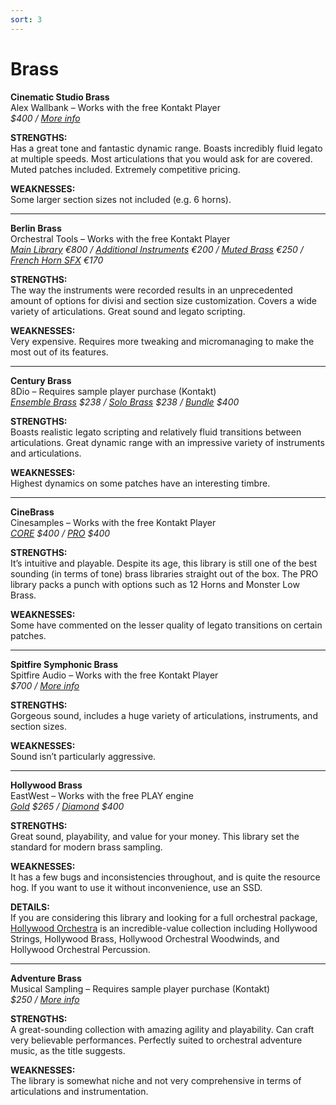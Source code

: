 ```yaml
---
sort: 3
---
```


# Brass

**Cinematic Studio Brass**  
Alex Wallbank – Works with the free Kontakt Player  
*$400 / [More info](https://cinematicstudioseries.com/brass/)*

**STRENGTHS:**  
Has a great tone and fantastic dynamic range. Boasts incredibly fluid legato at multiple speeds. Most articulations that you would ask for are covered. Muted patches included. Extremely competitive pricing.

**WEAKNESSES:**  
Some larger section sizes not included (e.g. 6 horns).

---

**Berlin Brass**  
Orchestral Tools – Works with the free Kontakt Player  
*[Main Library](https://www.orchestraltools.com/store/collections/berlin-brass) €800 / [Additional Instruments](https://www.orchestraltools.com/store/collections/brass-additional-instruments) €200 / [Muted Brass](https://www.orchestraltools.com/store/collections/muted-brass) €250 / [French Horn SFX](https://www.orchestraltools.com/store/collections/french-horn-sfx) €170*

**STRENGTHS:**  
The way the instruments were recorded results in an unprecedented amount of options for divisi and section size customization. Covers a wide variety of articulations. Great sound and legato scripting.

**WEAKNESSES:**  
Very expensive. Requires more tweaking and micromanaging to make the most out of its features.

---

**Century Brass**  
8Dio – Requires sample player purchase (Kontakt)  
*[Ensemble Brass](https://8dio.com/products/century-ensemble-brass/) $238 / [Solo Brass](https://8dio.com/products/century-solo-brass/) $238 / [Bundle](https://8dio.com/products/century-brass-bundle/) $400*

**STRENGTHS:**  
Boasts realistic legato scripting and relatively fluid transitions between articulations. Great dynamic range with an impressive variety of instruments and articulations.

**WEAKNESSES:**  
Highest dynamics on some patches have an interesting timbre.

---

**CineBrass**  
Cinesamples – Works with the free Kontakt Player  
*[CORE](https://cinesamples.com/product/cinebrass-core) $400 / [PRO](https://cinesamples.com/product/cinebrass-pro) $400*

**STRENGTHS:**  
It’s intuitive and playable. Despite its age, this library is still one of the best sounding (in terms of tone) brass libraries straight out of the box. The PRO library packs a punch with options such as 12 Horns and Monster Low Brass.

**WEAKNESSES:**  
Some have commented on the lesser quality of legato transitions on certain patches.

---

**Spitfire Symphonic Brass**  
Spitfire Audio – Works with the free Kontakt Player  
*$700 / [More info](https://www.spitfireaudio.com/shop/a-z/spitfire-symphonic-brass/)*

**STRENGTHS:**  
Gorgeous sound, includes a huge variety of articulations, instruments, and section sizes.

**WEAKNESSES:**  
Sound isn’t particularly aggressive.

---

**Hollywood Brass**  
EastWest – Works with the free PLAY engine  
*[Gold](http://www.soundsonline.com/hollywood-brass) $265 / [Diamond](http://www.soundsonline.com/hollywood-brass) $400*

**STRENGTHS:**  
Great sound, playability, and value for your money. This library set the standard for modern brass sampling.

**WEAKNESSES:**  
It has a few bugs and inconsistencies throughout, and is quite the resource hog. If you want to use it without inconvenience, use an SSD.

**DETAILS:**  
If you are considering this library and looking for a full orchestral package, [Hollywood Orchestra](http://www.soundsonline.com/hollywood-orchestra) is an incredible-value collection including Hollywood Strings, Hollywood Brass, Hollywood Orchestral Woodwinds, and Hollywood Orchestral Percussion.

---

**Adventure Brass**  
Musical Sampling – Requires sample player purchase (Kontakt)  
*$250 / [More info](https://musicalsampling.com/adventure-brass/)*

**STRENGTHS:**  
A great-sounding collection with amazing agility and playability. Can craft very believable performances. Perfectly suited to orchestral adventure music, as the title suggests.

**WEAKNESSES:**  
The library is somewhat niche and not very comprehensive in terms of articulations and instrumentation.
